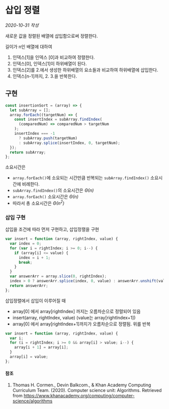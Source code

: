 # 삽입 정렬

_2020-10-31 작성_

새로운 값을 정렬된 배열에 삽입함으로써 정렬한다. <br>

길이가 n인 배열에 대하여

1. 인덱스[1]을 인덱스 [0]과 비교하여 정렬한다.
2. 인덱스[0], 인덱스[1]이 하위배열이 된다.
3. 인덱스[2]를 2.에서 생성한 하위배열의 요소들과 비교하여 하위배열에 삽입한다.
4. 인덱스[n-1]까지, 2. 3.을 반복한다.

## 구현

```javascript
const insertionSort = (array) => {
  let subArray = [];
  array.forEach((targetNum) => {
    const insertIndex = subArray.findIndex(
      (comparedNum) => comparedNum > targetNum
    );
    insertIndex === -1
      ? subArray.push(targetNum)
      : subArray.splice(insertIndex, 0, targetNum);
  });
  return subArray;
};
```

소요시간은

- `array.forEach()`에 소요되는 시간만큼 반복되는 `subArray.findIndex()` 소요시간에 비례한다.
- `subArray.findIndex()`의 소요시간은 _Θ(n)_
- `array.forEach()` 소요시간은 _Θ(n)_
- 따라서 총 소요시간은 _Θ(n<sup>2</sup>)_

### 삽입 구현

삽입을 조건에 따라 먼저 구현하고, 삽입정렬을 구현

```javascript
var insert = function (array, rightIndex, value) {
  var index = 0;
  for (var i = rightIndex; i >= 0; i--) {
    if (array[i] <= value) {
      index = i + 1;
      break;
    }
  }
  var answerArr = array.slice(0, rightIndex);
  index > 0 ? answerArr.splice(index, 0, value) : answerArr.unshift(value);
  return answerArr;
};
```

삽입정렬에서 삽입이 이루어질 때

- array[0] 에서 array[rightIndex] 까지는 오름차순으로 정렬되어 있음
- insert(array, rightIndex, value) (value는 array[rightIndex+1])
- array[0] 에서 array[rightIndex+1]까지가 오름차순으로 정렬됨. 위를 반복

```javascript
var insert = function (array, rightIndex, value) {
  var i;
  for (i = rightIndex; i >= 0 && array[i] > value; i--) {
    array[i + 1] = array[i];
  }
  array[i] = value;
};
```

#### 참조

1. Thomas H. Cormen., Devin Balkcom., & Khan Academy Computing Curriculum Team. (2020). Computer science unit: Algorithms. Retrieved from https://www.khanacademy.org/computing/computer-science/algorithms
